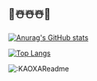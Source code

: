 ## 🎊☃️☃️☃️🎊
[![Anurag's GitHub stats](https://github-readme-stats.vercel.app/api?username=kaoxa\&rank_icon=github&show_icons=true&theme=rose_pine)](https://github.com/anuraghazra/github-readme-stats) 


[![Top Langs](https://github-readme-stats.vercel.app/api/top-langs/?username=anuraghazra&layout=compact)](https://github.com/anuraghazra/github-readme-stats)

![:KAOXAReadme](https://count.i80k.com/api/counter?name=514&theme=gelbooru-h&length=7&scale=2&offset=0&align=center&pixelate=on&darkmode=auto)


